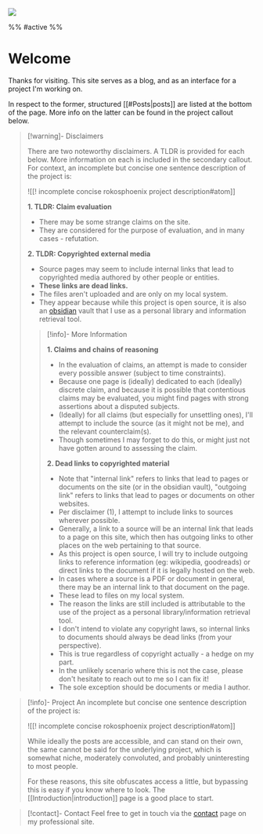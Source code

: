 <img src="https://i.redd.it/dt8nufdli8za1.jpg" class="header-image">

%%
#active 
%%

# Welcome

Thanks for visiting. This site serves as a blog, and as an interface for a project I'm working on. 

In respect to the former, structured [[#Posts|posts]] are listed at the bottom of the page. More info on the latter can be found in the project callout below.

> [!warning]- Disclaimers
> 
> There are two noteworthy disclaimers. A TLDR is provided for each below. More information on each is included in the secondary callout. For context, an incomplete but concise one sentence description of the project is:
> 
> ![[! incomplete concise rokosphoenix project description#atom]]
> 
> **1. TLDR: Claim evaluation**
> - There may be some strange claims on the site.
> - They are considered for the purpose of evaluation, and in many cases - refutation.
> 
> **2. TLDR: Copyrighted external media**
> - Source pages may seem to include internal links that lead to copyrighted media authored by other people or entities.
> - **These links are dead links.**
> - The files aren't uploaded and are only on my local system.
> - They appear because while this project is open source, it is also an [obsidian](https://obsidian.md) vault that I use as a personal library and information retrieval tool.
> 
>> [!info]- More Information
>>
>> **1. Claims and chains of reasoning**
>>- In the evaluation of claims, an attempt is made to consider every possible answer (subject to time constraints).
>> - Because one page is (ideally) dedicated to each (ideally) discrete claim, and because it is possible that contentious claims may be evaluated, you might find pages with strong assertions about a disputed subjects.
>> - (Ideally) for all claims (but especially for unsettling ones), I'll attempt to include the source (as it might not be me), and the relevant counterclaim(s).
>> 	- Though sometimes I may forget to do this, or might just not have gotten around to assessing the claim.
>>
>> **2. Dead links to copyrighted material**
>> - Note that "internal link" refers to links that lead to pages or documents on the site (or in the obsidian vault), "outgoing link" refers to links that lead to pages or documents on other websites.
>> - Per disclaimer (1), I attempt to include links to sources wherever possible.
>> 	- Generally, a link to a source will be an internal link that leads to a page on this site, which then has outgoing links to other places on the web pertaining to that source.
>>- As this project is open source, I will try to include outgoing links to reference information (eg: wikipedia, goodreads) or direct links to the document if it is legally hosted on the web.
>> - In cases where a source is a PDF or document in general, there may be an internal link to that document on the page.
>> 	- These lead to files on my local system.
>> 	- The reason the links are still included is attributable to the use of the project as a personal library/information retrieval tool.
>> - I don't intend to violate any copyright laws, so internal links to documents should always be dead links (from your perspective).
>> 	- This is true regardless of copyright actually - a hedge on my part.
>> 	- In the unlikely scenario where this is not the case, please don't hesitate to reach out to me so I can fix it!
>> 	- The sole exception should be documents or media I author.

> [!info]- Project
> An incomplete but concise one sentence description of the project is:
> 
> ![[! incomplete concise rokosphoenix project description#atom]]
> 
> While ideally the posts are accessible, and can stand on their own, the same cannot be said for the underlying project, which is somewhat niche, moderately convoluted, and probably uninteresting to most people.
> 
> For these reasons, this site obfuscates access a little, but bypassing this is easy if you know where to look. The [[Introduction|introduction]] page is a good place to start.

> [!contact]- Contact
> Feel free to get in touch via the [contact](https://www.harttraveller.com) page on my professional site.
